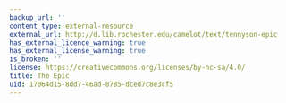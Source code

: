 ```yaml
---
backup_url: ''
content_type: external-resource
external_url: http://d.lib.rochester.edu/camelot/text/tennyson-epic
has_external_licence_warning: true
has_external_license_warning: true
is_broken: ''
license: https://creativecommons.org/licenses/by-nc-sa/4.0/
title: The Epic
uid: 17064d15-8dd7-46ad-8785-dced7c8e3cf5
---
```

